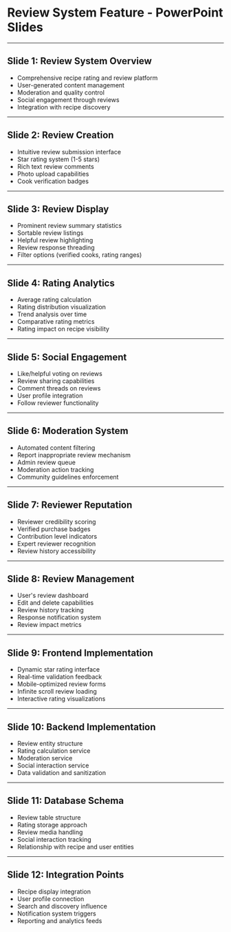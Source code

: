 # Review System Feature - PowerPoint Slides

---
## Slide 1: Review System Overview
- Comprehensive recipe rating and review platform
- User-generated content management
- Moderation and quality control
- Social engagement through reviews
- Integration with recipe discovery

---
## Slide 2: Review Creation
- Intuitive review submission interface
- Star rating system (1-5 stars)
- Rich text review comments
- Photo upload capabilities
- Cook verification badges

---
## Slide 3: Review Display
- Prominent review summary statistics
- Sortable review listings
- Helpful review highlighting
- Review response threading
- Filter options (verified cooks, rating ranges)

---
## Slide 4: Rating Analytics
- Average rating calculation
- Rating distribution visualization
- Trend analysis over time
- Comparative rating metrics
- Rating impact on recipe visibility

---
## Slide 5: Social Engagement
- Like/helpful voting on reviews
- Review sharing capabilities
- Comment threads on reviews
- User profile integration
- Follow reviewer functionality

---
## Slide 6: Moderation System
- Automated content filtering
- Report inappropriate review mechanism
- Admin review queue
- Moderation action tracking
- Community guidelines enforcement

---
## Slide 7: Reviewer Reputation
- Reviewer credibility scoring
- Verified purchase badges
- Contribution level indicators
- Expert reviewer recognition
- Review history accessibility

---
## Slide 8: Review Management
- User's review dashboard
- Edit and delete capabilities
- Review history tracking
- Response notification system
- Review impact metrics

---
## Slide 9: Frontend Implementation
- Dynamic star rating interface
- Real-time validation feedback
- Mobile-optimized review forms
- Infinite scroll review loading
- Interactive rating visualizations

---
## Slide 10: Backend Implementation
- Review entity structure
- Rating calculation service
- Moderation service
- Social interaction service
- Data validation and sanitization

---
## Slide 11: Database Schema
- Review table structure
- Rating storage approach
- Review media handling
- Social interaction tracking
- Relationship with recipe and user entities

---
## Slide 12: Integration Points
- Recipe display integration
- User profile connection
- Search and discovery influence
- Notification system triggers
- Reporting and analytics feeds